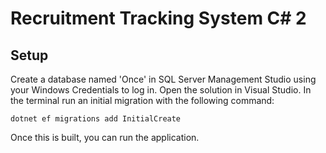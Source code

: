 # Recruitment Tracking System C# 2
## Setup
Create a database named 'Once' in SQL Server Management Studio using your Windows Credentials to log in.
Open the solution in Visual Studio.
In the terminal run an initial migration  with the following command:
```
dotnet ef migrations add InitialCreate
```
Once this is built, you can run the application.
